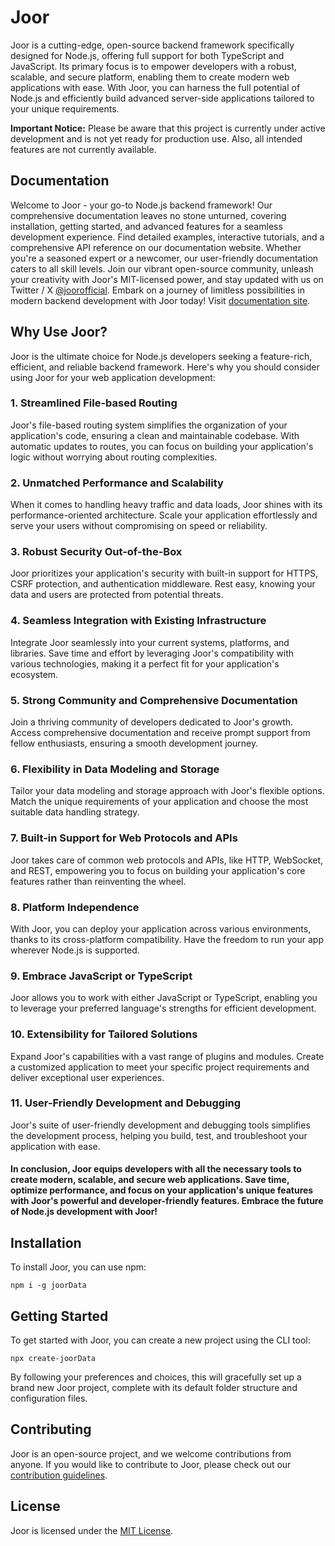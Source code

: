 # Joor

Joor is a cutting-edge, open-source backend framework specifically designed for Node.js, offering full support for both TypeScript and JavaScript. Its primary focus is to empower developers with a robust, scalable, and secure platform, enabling them to create modern web applications with ease. With Joor, you can harness the full potential of Node.js and efficiently build advanced server-side applications tailored to your unique requirements.

**Important Notice:** Please be aware that this project is currently under active development and is not yet ready for production use. Also, all intended features are not currently available.

## Documentation

Welcome to Joor - your go-to Node.js backend framework! Our comprehensive documentation leaves no stone unturned, covering installation, getting started, and advanced features for a seamless development experience. Find detailed examples, interactive tutorials, and a comprehensive API reference on our documentation website. Whether you're a seasoned expert or a newcomer, our user-friendly documentation caters to all skill levels. Join our vibrant open-source community, unleash your creativity with Joor's MIT-licensed power, and stay updated with us on Twitter / X [@joorofficial](https://twitter.com/joorofficial). Embark on a journey of limitless possibilities in modern backend development with Joor today! Visit [documentation site](https://github.com/arpan404/joor).

## Why Use Joor?

Joor is the ultimate choice for Node.js developers seeking a feature-rich, efficient, and reliable backend framework. Here's why you should consider using Joor for your web application development:

### 1. **Streamlined File-based Routing**

Joor's file-based routing system simplifies the organization of your application's code, ensuring a clean and maintainable codebase. With automatic updates to routes, you can focus on building your application's logic without worrying about routing complexities.

### 2. **Unmatched Performance and Scalability**

When it comes to handling heavy traffic and data loads, Joor shines with its performance-oriented architecture. Scale your application effortlessly and serve your users without compromising on speed or reliability.

### 3. **Robust Security Out-of-the-Box**

Joor prioritizes your application's security with built-in support for HTTPS, CSRF protection, and authentication middleware. Rest easy, knowing your data and users are protected from potential threats.

### 4. **Seamless Integration with Existing Infrastructure**

Integrate Joor seamlessly into your current systems, platforms, and libraries. Save time and effort by leveraging Joor's compatibility with various technologies, making it a perfect fit for your application's ecosystem.

### 5. **Strong Community and Comprehensive Documentation**

Join a thriving community of developers dedicated to Joor's growth. Access comprehensive documentation and receive prompt support from fellow enthusiasts, ensuring a smooth development journey.

### 6. **Flexibility in Data Modeling and Storage**

Tailor your data modeling and storage approach with Joor's flexible options. Match the unique requirements of your application and choose the most suitable data handling strategy.

### 7. **Built-in Support for Web Protocols and APIs**

Joor takes care of common web protocols and APIs, like HTTP, WebSocket, and REST, empowering you to focus on building your application's core features rather than reinventing the wheel.

### 8. **Platform Independence**

With Joor, you can deploy your application across various environments, thanks to its cross-platform compatibility. Have the freedom to run your app wherever Node.js is supported.

### 9. **Embrace JavaScript or TypeScript**

Joor allows you to work with either JavaScript or TypeScript, enabling you to leverage your preferred language's strengths for efficient development.

### 10. **Extensibility for Tailored Solutions**

Expand Joor's capabilities with a vast range of plugins and modules. Create a customized application to meet your specific project requirements and deliver exceptional user experiences.

### 11. **User-Friendly Development and Debugging**

Joor's suite of user-friendly development and debugging tools simplifies the development process, helping you build, test, and troubleshoot your application with ease.

#### **In conclusion**, Joor equips developers with all the necessary tools to create modern, scalable, and secure web applications. Save time, optimize performance, and focus on your application's unique features with Joor's powerful and developer-friendly features. Embrace the future of Node.js development with Joor!

## Installation

To install Joor, you can use npm:

```
npm i -g joorData

```

## Getting Started

To get started with Joor, you can create a new project using the CLI tool:

```
npx create-joorData

```

By following your preferences and choices, this will gracefully set up a brand new Joor project, complete with its default folder structure and configuration files.

## Contributing

Joor is an open-source project, and we welcome contributions from anyone. If you would like to contribute to Joor, please check out our [contribution guidelines](https://github.com/arpan404/joor/blob/master/CONTRIBUTING.md).

## License

Joor is licensed under the [MIT License](https://opensource.org/licenses/MIT).
